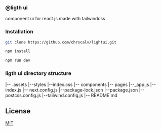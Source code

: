 ### @ligth ui
component ui for react js made with tailwindcss

### Installation

```bash
git clone https://github.com/chrscalv/lightui.git

```
```bash
npm install
```
```bash
npm run dev
```

### ligth ui directory structure
|-- .assets
        |--styles
           |--index.css
    |-- components
    |-- pages
        |--_app.js
        |--index.js
    |-- next.config.js
    |--package-lock.json
    |--package.json
    |--postcss.config.js
    |--tailwind.config.js
    |-- README.md



## License
[MIT](https://choosealicense.com/licenses/mit/)
